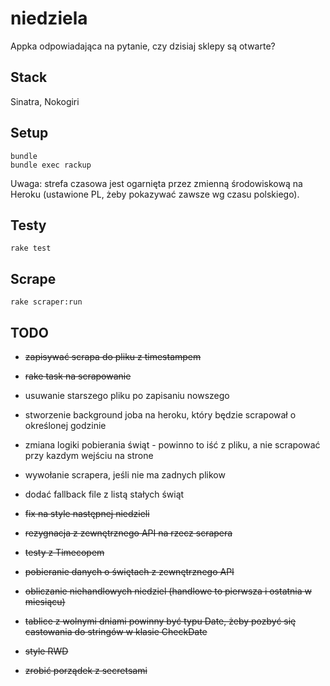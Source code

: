 # niedziela
Appka odpowiadająca na pytanie, czy dzisiaj sklepy są otwarte?

## Stack
Sinatra,
Nokogiri

## Setup
```
bundle
bundle exec rackup
```
Uwaga: strefa czasowa jest ogarnięta przez zmienną środowiskową na Heroku (ustawione PL, żeby pokazywać zawsze wg czasu polskiego).

## Testy

`rake test`

## Scrape

`rake scraper:run`

## TODO
- ~~zapisywać scrapa do pliku z timestampem~~
- ~~rake task na scrapowanie~~
- usuwanie starszego pliku po zapisaniu nowszego
- stworzenie background joba na heroku, który będzie scrapował o określonej godzinie
- zmiana logiki pobierania świąt - powinno to iść z pliku, a nie scrapować przy kazdym wejściu na strone
- wywołanie scrapera, jeśli nie ma zadnych plikow
- dodać fallback file z listą stałych świąt

- ~~fix na style następnej niedzieli~~
- ~~rezygnacja z zewnętrznego API na rzecz scrapera~~
- ~~testy z Timecopem~~
- ~~pobieranie danych o świętach z zewnętrznego API~~
- ~~obliczanie niehandlowych niedziel (handlowe to pierwsza i ostatnia w miesiącu)~~
- ~~tablice z wolnymi dniami powinny być typu Date, żeby pozbyć się castowania do stringów w klasie CheckDate~~
- ~~style RWD~~
- ~~zrobić porządek z secretsami~~
